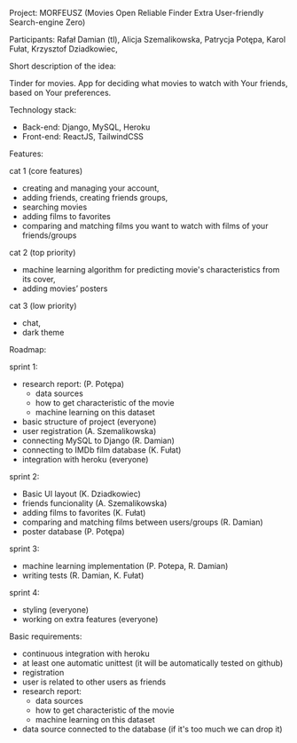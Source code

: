 Project: MORFEUSZ
(Movies Open Reliable Finder Extra User-friendly Search-engine Zero)

Participants:
Rafał Damian (tl),
Alicja Szemalikowska,
Patrycja Potępa,
Karol Fułat,
Krzysztof Dziadkowiec,

Short description of the idea:

Tinder for movies. App for deciding what movies to watch with Your friends, based on Your preferences.

Technology stack:
- Back-end: Django, MySQL, Heroku
- Front-end: ReactJS, TailwindCSS

Features:

cat 1 (core features)
- creating and managing your account,
- adding friends, creating friends groups,
- searching movies
- adding films to favorites
- comparing and matching films you want to watch with films of your friends/groups

cat 2 (top priority)
- machine learning algorithm for predicting movie's characteristics from its cover,
- adding movies’ posters

cat 3 (low priority)
- chat,
- dark theme
	
Roadmap:

sprint 1: 
- research report: (P. Potępa)
  - data sources
  - how to get characteristic of the movie
  - machine learning on this dataset
- basic structure of project (everyone)
- user registration (A. Szemalikowska)
- connecting MySQL to Django (R. Damian)
- connecting to IMDb film database (K. Fułat)
- integration with heroku (everyone)

sprint 2: 
- Basic UI layout (K. Dziadkowiec)
- friends funcionality (A. Szemalikowska)
- adding films to favorites (K. Fułat)
- comparing and matching films between users/groups (R. Damian)
- poster database (P. Potępa)

sprint 3: 
- machine learning implementation (P. Potepa, R. Damian)
- writing tests (R. Damian, K. Fułat)

sprint 4: 
- styling (everyone)
- working on extra features (everyone)

Basic requirements:
- continuous integration with heroku
- at least one automatic unittest (it will be automatically tested on github)
- registration
- user is related to other users as friends
- research report:
  - data sources
  - how to get characteristic of the movie
  - machine learning on this dataset
- data source connected to the database (if it's too much we can drop it)
